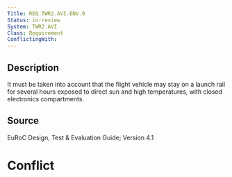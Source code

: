 ```yaml
---
Title: REQ.TWR2.AVI.ENV.9
Status: in-review
System: TWR2.AVI
Class: Requirement
ConflictingWith: 
---
```


## Description

It must be taken into account that the flight vehicle may stay on a launch rail for several hours exposed to direct sun and high temperatures, with closed electronics compartments.

## Source

EuRoC Design, Test & Evaluation Guide; Version 4.1

# Conflict
